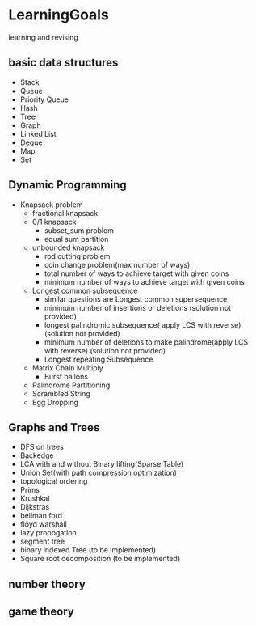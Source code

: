 # LearningGoals
learning and revising
## basic data structures
- Stack
- Queue
- Priority Queue
- Hash
- Tree
- Graph
- Linked List
- Deque
- Map 
- Set
## Dynamic Programming
- Knapsack problem
    - fractional knapsack
    - 0/1 knapsack
        - subset_sum problem
        - equal sum partition
    - unbounded knapsack
        - rod cutting problem
        - coin change problem(max number of ways)
        - total number of ways to achieve target with given coins
        - minimum number of ways to achieve target with given coins
    - Longest common subsequence
        - similar questions are Longest common supersequence
        - minimum number of insertions or deletions (solution not provided)
        - longest palindromic subsequence( apply LCS with reverse) (solution not provided)
        - minimum number of deletions to make palindrome(apply LCS with reverse) (solution not provided)
        - Longest repeating Subsequence
    - Matrix Chain Multiply
        - Burst ballons
    - Palindrome Partitioning
    - Scrambled String
    - Egg Dropping
## Graphs and Trees
- DFS on trees
- Backedge
- LCA with and without Binary lifting(Sparse Table)
- Union Set(with path compression optimization)
- topological ordering
- Prims
- Krushkal
- Dijkstras
- bellman ford
- floyd warshall
- lazy propogation
- segment tree
- binary indexed Tree (to be implemented)
- Square root decomposition (to be implemented)


## number theory
## game theory

